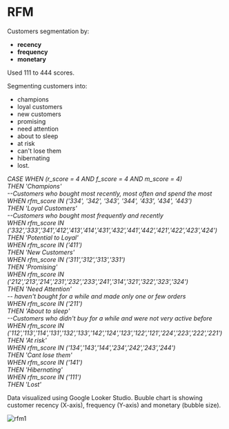 # RFM

Customers segmentation by:
  - **recency**
  - **frequency**
  - **monetary**
 
 Used 111 to 444 scores.
 
 Segmenting customers into:
   - champions
   - loyal customers
   - new customers
   - promising
   - need attention
   - about to sleep
   - at risk
   - can't lose them
   - hibernating
   - lost.
 
  *CASE WHEN (r_score = 4 AND f_score = 4 AND m_score = 4) <br>
    THEN 'Champions' <br>
    --Customers who bought most recently, most often and spend the most        
    WHEN rfm_score IN ('334', '342', '343', '344', '433', '434', '443') <br>
    THEN 'Loyal Customers' <br>
       --Customers who bought most frequently and recently        
    WHEN rfm_score IN ('332','333','341','412','413','414','431','432','441','442','421','422','423','424')<br>
    THEN 'Potential to Loyal'        
    WHEN rfm_score IN ('411')<br>
    THEN 'New Customers' <br>
    WHEN rfm_score IN ('311','312','313','331')<br>
    THEN 'Promising'<br>
    WHEN rfm_score IN ('212','213','214','231','232','233','241','314','321','322','323','324')<br>
    THEN 'Need Attention' <br>
      -- haven't bought for a while and made only one or few orders          
    WHEN rfm_score IN ('211')<br>
    THEN 'About to sleep' <br>
      --Customers who didn't buy for a while and were not very active before        
    WHEN rfm_score IN ('112','113','114','131','132','133','142','124','123','122','121','224','223','222','221')<br>
    THEN 'At risk'       
    WHEN rfm_score IN ('134','143','144','234','242','243','244')<br>
    THEN 'Cant lose them'<br>
    WHEN  rfm_score IN ('141')<br>
    THEN 'Hibernating'   
    WHEN  rfm_score IN ('111')<br>
    THEN 'Lost'<br>*
    
Data visualized using Google Looker Studio. 
Buuble chart is showing customer recency (X-axis), frequency (Y-axis) and monetary (bubble size).
    

![rfm1](https://user-images.githubusercontent.com/117217908/231402744-ef907e0a-1464-4c55-8c42-ac29275e8f4e.JPG)

